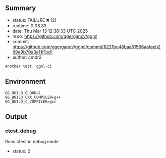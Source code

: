 ## Summary

- status:  FAILURE ❌ (2)
- runtime: 0:08.33
- date:    Thu Mar 13 12:36:33 UTC 2025
- repo:    https://github.com/ggerganov/ggml
- commit:  https://github.com/ggerganov/ggml/commit/8221bc48baa51566aafaeb269e9b70a3e11f1bd1
- author:  cmdr2
```
Another test. ggml-ci
```

## Environment

```
GG_BUILD_CLOUD=1
GG_BUILD_CXX_COMPILER=g++
GG_BUILD_C_COMPILER=gcc
```

## Output

### ctest_debug

Runs ctest in debug mode
- status: 2
```

```

